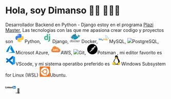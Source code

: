 # Hola, soy Dimanso  👋🏾 👨🏽‍💻


Desarrollador Backend en Python - Django estoy en el programa <a href="http://https://platzi.com/blog/conoce-que-es-platzi-master/">Plazi Master</a>, Las tecnologias con las que me apasiona crear codigo y proyectos son <img src="https://raw.githubusercontent.com/Dimaps716/Dimaps716/master/python_18894.png">Python, <img src="https://raw.githubusercontent.com/Dimaps716/Dimaps716/master/file_type_django_icon_130645.png">Django, <img src="https://raw.githubusercontent.com/Dimaps716/Dimaps716/master/docker_original_wordmark_logo_icon_146557.png"> Docker, <img src="https://raw.githubusercontent.com/Dimaps716/Dimaps716/master/mysql_original_wordmark_logo_icon_146417.png">MySQL, <img src="https://raw.githubusercontent.com/Dimaps716/Dimaps716/master/postgresql_original_wordmark_logo_icon_146392">PostgreSQL, <img src="https://raw.githubusercontent.com/Dimaps716/Dimaps716/master/file_type_azure_icon_130731.png">Microsot Azure, <img src="https://raw.githubusercontent.com/Dimaps716/Dimaps716/master/file_type_aws_icon_130732.png">AWS, <img src="https://raw.githubusercontent.com/Dimaps716/Dimaps716/master/file_type_git_icon_130581.png">Git, <img src="https://raw.githubusercontent.com/Dimaps716/Dimaps716/master/postman_logo_icon_144970.png">Potsman , mi editor favorito es <img src="https://raw.githubusercontent.com/Dimaps716/Dimaps716/master/file_type_vscode_icon_130084.png">VScode, y mi sistema operatibo preferido es <img src="https://raw.githubusercontent.com/Dimaps716/Dimaps716/master/linux_original_logo_icon_146433.png">Windows Subsystem for Linux (WSL) <img src="https://raw.githubusercontent.com/Dimaps716/Dimaps716/master/ubuntu_linux_2075.png">Ubuntu.


 <a href="https://www.linkedin.com/in/dimanso-perez-6144081bb/"> <img src="https://raw.githubusercontent.com/Dimaps716/Dimaps716/master/linkedin_original_wordmark_logo_icon_146436.png"> 💼



